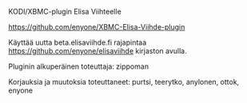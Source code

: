KODI/XBMC-plugin Elisa Viihteelle

https://github.com/enyone/XBMC-Elisa-Viihde-plugin

Käyttää uutta beta.elisaviihde.fi rajapintaa https://github.com/enyone/elisaviihde kirjaston avulla.

Pluginin alkuperäinen toteuttaja: zippoman

Korjauksia ja muutoksia toteuttaneet: purtsi, teerytko, anylonen, ottok, enyone
